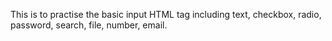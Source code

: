 This is to practise the basic input HTML tag including text, checkbox, radio, password, search, file, number, email.

